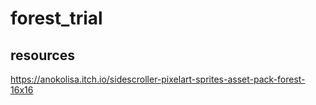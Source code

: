 # forest_trial

## resources
https://anokolisa.itch.io/sidescroller-pixelart-sprites-asset-pack-forest-16x16

